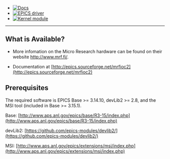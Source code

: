 * [![Docs](https://github.com/epics-modules/mrfioc2/actions/workflows/doxygen-gh-pages.yml/badge.svg)](https://github.com/epics-modules/mrfioc2/actions/workflows/doxygen-gh-pages.yml)
* [![EPICS driver](https://github.com/epics-modules/mrfioc2/actions/workflows/ci-scripts-build.yml/badge.svg)](https://github.com/epics-modules/mrfioc2/actions/workflows/ci-scripts-build.yml)
* [![Kernel module](https://github.com/epics-modules/mrfioc2/actions/workflows/linux-build.yml/badge.svg)](https://github.com/epics-modules/mrfioc2/actions/workflows/linux-build.yml)

---

What is Available?
------------------

* More infomation on the Micro Research hardware can be found on their website http://www.mrf.fi/.

* Documentation at [http://epics.sourceforge.net/mrfioc2](http://epics.sourceforge.net/mrfioc2)

Prerequisites
-------------

The required software is EPICS Base >= 3.14.10, devLib2 >= 2.8, and the MSI tool (included in Base >= 3.15.1).

Base: [http://www.aps.anl.gov/epics/base/R3-15/index.php](http://www.aps.anl.gov/epics/base/R3-15/index.php)

devLib2: [https://github.com/epics-modules/devlib2/](https://github.com/epics-modules/devlib2/)

MSI: [http://www.aps.anl.gov/epics/extensions/msi/index.php](http://www.aps.anl.gov/epics/extensions/msi/index.php)
